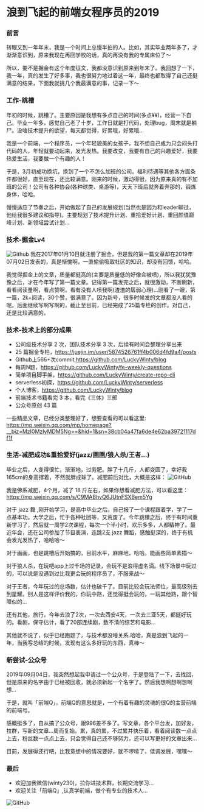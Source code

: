 # 浪到飞起的前端女程序员的2019

### 前言
转眼又到一年年末，我是一个时间上总慢半拍的人。比如，其实毕业两年多了，才渐渐意识到，原来我现在再回学校的话，真的再没有我的专属床位了～

所以，要不是掘金有这个年度征文，我都没意识到原来到年末了。我回想了一下，我一年，真的发生了好多事，我也很努力地过着这一年，最终也都取得了自己还挺满意的结果，下面我就挑几个我最满意的事，记录一下～

### 工作-跳槽
年初的时候，跳槽了。主要原因是我想有多点自己的时间(多点¥¥)，经营一下自己。毕业一年多，感觉自己老了十岁，工作日就是打代码，处理bug，周末就是躺尸。没啥技术提升的欲望，每天都觉得，好累哦，好累哦...

我是一个前端，一个程序员，一个年轻貌美的女孩子，我不想自己成为只会闷头打代码的人，年轻就要动起来，发光发热。我要改变，我要有自己的兴趣爱好，我要热爱生活，我要做一个有趣的人！

于是，3月初成功换坑，换到了一个不怎么加班的公司。福利待遇等其他各方面条件都很好，直至现在，还比较满意。刚来的时候，激动得很，因为原来真的有不加班的公司！公司有各种协会(各种球类、桌游等)，天天下班后就奔着奔那的，锻炼身体，哈哈。

慢慢适应了节奏之后，开始做起了自己的发展规划(当然也是因为和leader聊过，他给我很多建议和指导)。主要规划了技术提升计划、重拾爱好计划、重回颜值巅峰计划、新领域尝试计划...

### 技术-掘金Lv4
![Github](https://raw.githubusercontent.com/LuckyWinty/blog/master/images/gzh/1577011118347.jpg)
我在2017年01月10日就注册了掘金，但是我的第一篇文章却在2019年07月02日发表的，真是惭愧啊，一直偷偷吸取社区的知识，却没有回馈，哈哈。

我觉得掘金上的文章，质量都挺高的(主要是质量低的好像会被喷)，所以我犹犹豫豫之后，才在今年写了第一篇文章。记得第一篇发完之后，就很激动，不断刷新，看看阅读量啊，看点赞啊，看有没有人喷我啊(渣渣的孱弱心理)...刚看了一眼，第一篇，2k+阅读，30个赞，很满意了。因为新号，很多时候发的文章都没人看的呢。后面继续写啊写啊的，截止至目前，已经完成了25篇专栏的创作。对自己，还是比较满意的。

### 技术-技术上的部分成果
+ 公司级技术分享 2 次，团队技术分享 3 次，后续有时间会整理分享出来
+ 25 篇掘金专栏，https://juejin.im/user/5874526761ff4b006d4fd9a4/posts
+ Github上566+次commit,https://github.com/LuckyWinty/blog
+ 每周N题，https://github.com/LuckyWinty/fe-weekly-questions
+ 简单项目脚手架，https://github.com/LuckyWinty/create-repo-cli
+ serverless初探，https://github.com/LuckyWinty/serverless
+ 个人博客，https://github.com/LuckyWinty/blog
+ 前端技术书籍看完 3 本，看完《三体》三部
+ 公众号原创 43 篇

一些精品文章，已经分类整理好了，想要查看的可以看这里: https://mp.weixin.qq.com/mp/homepage?__biz=MzI0MzIyMDM5Ng==&hid=1&sn=38cb04a47fa6de4e62ba39721117df1f

### 生活-减肥成功&重拾爱好(jazz/画画/狼人杀/王者...)
毕业之后，人变得很忙，渐渐地，过劳肥。胖了十几斤，人都变圆了，幸好我165cm的身高撑着，不然就胖成球了。减肥前后对比，大概是这样：
![GitHub](https://raw.githubusercontent.com/LuckyWinty/blog/master/images/fit/640.webp)

我是佛系减肥，4个月，减了 18 斤左右，如果你想看减肥方法，可以看这里：https://mp.weixin.qq.com/s/C9MABhvQ6JUtnFSXBem5Yg

对于 jazz 舞 ,刚开始学习，是高中毕业之后。自己报了一个课程跟着学，学了一点基本功。大学之后，忙于各种社团等，又荒废了。今年跳槽之后，终于有时间重新学习了，然后就一周学2次课程，每次一个半小时，欢乐多多，人都精神了。最近年会，还在公司参加了节目表演，连跳2支 jazz 舞蹈，感触挺深的，终于有机会发光发热了，哈哈哈～

对于画画，也是跳槽后开始搞的，目前水平，麻麻地，哈哈。能画些简单素描～

对于狼人杀，在玩吧app上过千场的记录，会玩不是浪得虚名滴。线下场景中玩过的，可以说是没遇到过比我更会玩的程序员了，不服来战～

对于王者，今年玩过的总场数，估计也破千了。目前比较会玩法师位，最高级别去到星耀。别人是这样评价我的，你玩中路，还觉得挺会玩的，一玩其他路，跟个智障似的...

还有其他，旅行，今年去浪了2次，一次去西安4天，一次去三亚5天，都挺好玩的。看剧，保守估计，看了20部连续剧，数不清的综艺和电影...

其他就不说了，似乎已经跑题了，与技术都没啥关系.哈哈，真是浪到飞起的一年，当我写总结的时候，发现有这么多好玩的东西，真棒～

### 新尝试-公众号
2019年09月04日，我突然想起我申请过一个公众号，于是登陆了一下，去找回，但是原来的名字由于已经被回收，就必须新起一个名字了。然后我想啊想啊想啊想...

于是，就叫「前端Q」，前端Q的意思就是，一个有着有趣的灵魂的很Q的主营前端的前端号。

感概挺多了，自从搞了公众号，跟996差不多了。写文章，各个平台发，加好友，拉群，写新的文章...周而复始。累，真的累，不过累并快乐着，看着阅读数一点点上去，粉丝数一点点上去，只会觉得自己还不够努力，还可以写更好的文章出来...

目前，发展得还行吧，比我意想中的情况要好，就不啰嗦了，低调发展，嘿嘿～
### 最后
+ 欢迎加我微信(winty230)，拉你进技术群，长期交流学习...
+ 欢迎关注「前端Q」,认真学前端，做个有专业的技术人...

![GitHub](https://raw.githubusercontent.com/LuckyWinty/blog/master/images/qrcode/%E4%BA%8C%E7%BB%B4%E7%A0%81%E7%BE%8E%E5%8C%96%202.png)